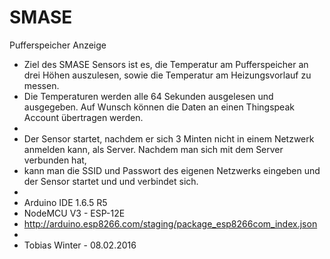 # SMASE
Pufferspeicher Anzeige

 * Ziel des SMASE Sensors ist es, die Temperatur am Pufferspeicher an drei Höhen auszulesen, sowie die Temperatur am Heizungsvorlauf zu messen.  
 * Die Temperaturen werden alle 64 Sekunden ausgelesen und ausgegeben. Auf Wunsch können die Daten an einen Thingspeak Account übertragen werden.
 * 
 * Der Sensor startet, nachdem er sich 3 Minten nicht in einem Netzwerk anmelden kann, als Server. Nachdem man sich mit dem Server verbunden hat,
 * kann man die SSID und Passwort des eigenen Netzwerks eingeben und der Sensor startet und und verbindet sich. 
 * 
 * Arduino IDE 1.6.5 R5
 * NodeMCU V3 - ESP-12E
 * http://arduino.esp8266.com/staging/package_esp8266com_index.json
 * 
 * Tobias Winter - 08.02.2016
